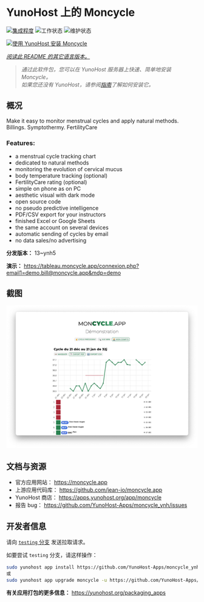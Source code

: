 <!--
注意：此 README 由 <https://github.com/YunoHost/apps/tree/master/tools/readme_generator> 自动生成
请勿手动编辑。
-->

# YunoHost 上的 Moncycle

[![集成程度](https://dash.yunohost.org/integration/moncycle.svg)](https://dash.yunohost.org/appci/app/moncycle) ![工作状态](https://ci-apps.yunohost.org/ci/badges/moncycle.status.svg) ![维护状态](https://ci-apps.yunohost.org/ci/badges/moncycle.maintain.svg)

[![使用 YunoHost 安装 Moncycle](https://install-app.yunohost.org/install-with-yunohost.svg)](https://install-app.yunohost.org/?app=moncycle)

*[阅读此 README 的其它语言版本。](./ALL_README.md)*

> *通过此软件包，您可以在 YunoHost 服务器上快速、简单地安装 Moncycle。*  
> *如果您还没有 YunoHost，请参阅[指南](https://yunohost.org/install)了解如何安装它。*

## 概况

Make it easy to monitor menstrual cycles and apply natural methods. Billings. Symptothermy. FertilityCare

### Features:

- a menstrual cycle tracking chart
- dedicated to natural methods
- monitoring the evolution of cervical mucus
- body temperature tracking (optional)
- FertilityCare rating (optional)
- simple on phone as on PC
- aesthetic visual with dark mode
- open source code
- no pseudo predictive intelligence
- PDF/CSV export for your instructors
- finished Excel or Google Sheets
- the same account on several devices
- automatic sending of cycles by email
- no data sales/no advertising

**分发版本：** 13~ynh5

**演示：** <https://tableau.moncycle.app/connexion.php?email1=demo.bill@moncycle.app&mdp=demo>

## 截图

![Moncycle 的截图](./doc/screenshots/moncycle_app.png)

## 文档与资源

- 官方应用网站： <https://moncycle.app>
- 上游应用代码库： <https://github.com/jean-io/moncycle.app>
- YunoHost 商店： <https://apps.yunohost.org/app/moncycle>
- 报告 bug： <https://github.com/YunoHost-Apps/moncycle_ynh/issues>

## 开发者信息

请向 [`testing` 分支](https://github.com/YunoHost-Apps/moncycle_ynh/tree/testing) 发送拉取请求。

如要尝试 `testing` 分支，请这样操作：

```bash
sudo yunohost app install https://github.com/YunoHost-Apps/moncycle_ynh/tree/testing --debug
或
sudo yunohost app upgrade moncycle -u https://github.com/YunoHost-Apps/moncycle_ynh/tree/testing --debug
```

**有关应用打包的更多信息：** <https://yunohost.org/packaging_apps>
